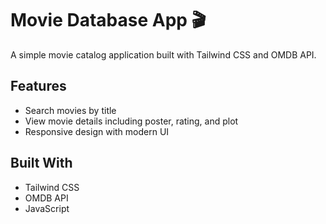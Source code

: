 # Movie Database App 🎬

A simple movie catalog application built with Tailwind CSS and OMDB API.

## Features
- Search movies by title
- View movie details including poster, rating, and plot
- Responsive design with modern UI

## Built With
- Tailwind CSS
- OMDB API
- JavaScript
